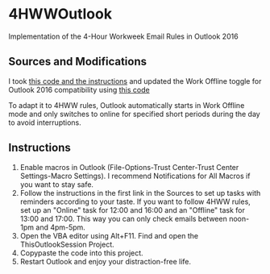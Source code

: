 # 4HWWOutlook
Implementation of the 4-Hour Workweek Email Rules in Outlook 2016
## Sources and Modifications
I took [this code and the instructions](https://www.datanumen.com/blogs/auto-set-outlook-online-offline-based-working-hours/) and updated the Work Offline toggle for Outlook 2016 compatibility using [this code](https://www.experts-exchange.com/questions/28945158/Excel-VBA-to-Toggle-Office-365-Outlook-Offline-Online.html)

To adapt it to 4HWW rules, Outlook automatically starts in Work Offline mode and only switches to online for specified short periods during the day to avoid interruptions.
## Instructions
1. Enable macros in Outlook (File-Options-Trust Center-Trust Center Settings-Macro Settings). I recommend Notifications for All Macros if you want to stay safe.
2. Follow the instructions in the first link in the Sources to set up tasks with reminders according to your taste. If you want to follow 4HWW rules, set up an "Online" task for 12:00 and 16:00 and an "Offline" task for 13:00 and 17:00. This way you can only check emails between noon-1pm and 4pm-5pm.
3. Open the VBA editor using Alt+F11. Find and open the ThisOutlookSession Project.
4. Copypaste the code into this project.
5. Restart Outlook and enjoy your distraction-free life.

